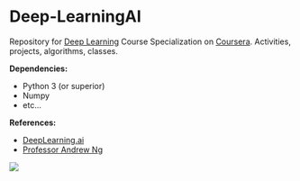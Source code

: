 # Deep-LearningAI

Repository for [Deep Learning](https://www.coursera.org/specializations/deep-learning) Course Specialization on [Coursera](https://www.coursera.org/). Activities, projects, algorithms, classes.

**Dependencies:**

- Python 3 (or superior)
- Numpy
- etc...

**References:**
- [DeepLearning.ai](https://www.deeplearning.ai/)
- [Professor Andrew Ng](http://www.andrewng.org/)

![](http://i.imgur.com/jt7JzRd.png)
